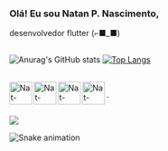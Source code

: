 ### Olá! Eu sou  Natan P. Nascimento,
desenvolvedor flutter (⌐■_■) 



 ##

![Anurag's GitHub stats](https://github-readme-stats.vercel.app/api?username=natanp79&hide=contribs,issues&count_private=true&show_icons=true&theme=vue)
[![Top Langs](https://github-readme-stats.vercel.app/api/top-langs/?username=natanp79&layout=compact)](https://github.com/natanp79/github-readme-stats)


<div style=´display: inline_block"><br> 
   <img align="left" alt="Nat-Flutter"  heigth="30" width="40" src="https://cdn.jsdelivr.net/gh/devicons/devicon/icons/flutter/flutter-plain.svg" >
	<img align="left" alt="Nat-Python" heigth="30" width="40" src="https://cdn.jsdelivr.net/gh/devicons/devicon/icons/python/python-original.svg">
	<img align="left" alt="Nat-Python" heigth="30" width="40" src="https://user-images.githubusercontent.com/3423282/123477765-e4013700-d5d4-11eb-876c-de9aab52153b.png">
  <img align="left" alt="Nat-Python" heigth="30" width="40" src="https://cdn.jsdelivr.net/gh/devicons/devicon/icons/javascript/javascript-plain.svg"> 
</div>
                                                                                                                                                    
.                                                                                                                                                    
##
 
  
<div>                                                                                                                                                                      <a href="natannascimento79@gmail.com"target="_blank"><img src=" https://img.shields.io/badge/Gmail-D14836?style=for-the-badge&logo=gmail&logoColor=white" target="_blank"></a>                              
</div>                                                                                                                   
                                                                                                                                                    
 
  ![Snake animation](https://github.com/natanp79/natanp79/blob/output/github-contribution-grid-snake.svg)         
                                                                                                                                                    
 
  
                                                                                                                      
     
                                                                                                   
           
